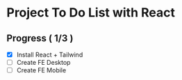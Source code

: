 # Project To Do List with React

## Progress ( 1/3 )
- [x] Install React + Tailwind
- [ ] Create FE Desktop
- [ ] Create FE Mobile
